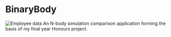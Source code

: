 # BinaryBody
![Employee data](/BinaryBody/logos/BinaryBodyLogo.png?raw=true "BinaryBodyLogo")
 An N-body simulation comparison application forming the basis of my final year Honours project.

